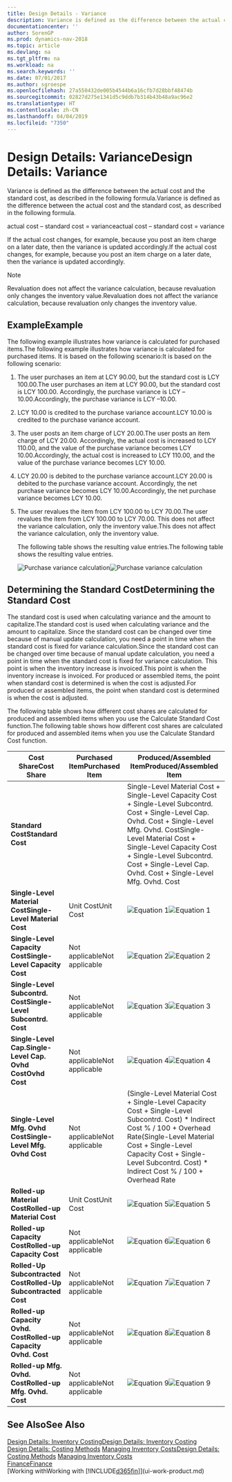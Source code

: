 ```yaml
---
title: Design Details - Variance
description: Variance is defined as the difference between the actual cost and the standard cost, as described in the following formula.
documentationcenter: ''
author: SorenGP
ms.prod: dynamics-nav-2018
ms.topic: article
ms.devlang: na
ms.tgt_pltfrm: na
ms.workload: na
ms.search.keywords: ''
ms.date: 07/01/2017
ms.author: sgroespe
ms.openlocfilehash: 27a550432de005b4544b6a16cfb7d28bbf48474b
ms.sourcegitcommit: 02827d275e1341d5c9ddb7b314b43b48a9ac96e2
ms.translationtype: HT
ms.contentlocale: zh-CN
ms.lasthandoff: 04/04/2019
ms.locfileid: "7350"
---
```

# <a name="design-details-variance"></a><span data-ttu-id="37f56-103">Design Details: Variance</span><span class="sxs-lookup"><span data-stu-id="37f56-103">Design Details: Variance</span></span>
<span data-ttu-id="37f56-104">Variance is defined as the difference between the actual cost and the standard cost, as described in the following formula.</span><span class="sxs-lookup"><span data-stu-id="37f56-104">Variance is defined as the difference between the actual cost and the standard cost, as described in the following formula.</span></span>  

 <span data-ttu-id="37f56-105">actual cost – standard cost = variance</span><span class="sxs-lookup"><span data-stu-id="37f56-105">actual cost – standard cost = variance</span></span>  

 <span data-ttu-id="37f56-106">If the actual cost changes, for example, because you post an item charge on a later date, then the variance is updated accordingly.</span><span class="sxs-lookup"><span data-stu-id="37f56-106">If the actual cost changes, for example, because you post an item charge on a later date, then the variance is updated accordingly.</span></span>  

> [!NOTE]  
>  <span data-ttu-id="37f56-107">Revaluation does not affect the variance calculation, because revaluation only changes the inventory value.</span><span class="sxs-lookup"><span data-stu-id="37f56-107">Revaluation does not affect the variance calculation, because revaluation only changes the inventory value.</span></span>  

## <a name="example"></a><span data-ttu-id="37f56-108">Example</span><span class="sxs-lookup"><span data-stu-id="37f56-108">Example</span></span>  
 <span data-ttu-id="37f56-109">The following example illustrates how variance is calculated for purchased items.</span><span class="sxs-lookup"><span data-stu-id="37f56-109">The following example illustrates how variance is calculated for purchased items.</span></span> <span data-ttu-id="37f56-110">It is based on the following scenario:</span><span class="sxs-lookup"><span data-stu-id="37f56-110">It is based on the following scenario:</span></span>  

1. <span data-ttu-id="37f56-111">The user purchases an item at LCY 90.00, but the standard cost is LCY 100.00.</span><span class="sxs-lookup"><span data-stu-id="37f56-111">The user purchases an item at LCY 90.00, but the standard cost is LCY 100.00.</span></span> <span data-ttu-id="37f56-112">Accordingly, the purchase variance is LCY –10.00.</span><span class="sxs-lookup"><span data-stu-id="37f56-112">Accordingly, the purchase variance is LCY –10.00.</span></span>  
2. <span data-ttu-id="37f56-113">LCY 10.00 is credited to the purchase variance account.</span><span class="sxs-lookup"><span data-stu-id="37f56-113">LCY 10.00 is credited to the purchase variance account.</span></span>  
3. <span data-ttu-id="37f56-114">The user posts an item charge of LCY 20.00.</span><span class="sxs-lookup"><span data-stu-id="37f56-114">The user posts an item charge of LCY 20.00.</span></span> <span data-ttu-id="37f56-115">Accordingly, the actual cost is increased to LCY 110.00, and the value of the purchase variance becomes LCY 10.00.</span><span class="sxs-lookup"><span data-stu-id="37f56-115">Accordingly, the actual cost is increased to LCY 110.00, and the value of the purchase variance becomes LCY 10.00.</span></span>  
4. <span data-ttu-id="37f56-116">LCY 20.00 is debited to the purchase variance account.</span><span class="sxs-lookup"><span data-stu-id="37f56-116">LCY 20.00 is debited to the purchase variance account.</span></span> <span data-ttu-id="37f56-117">Accordingly, the net purchase variance becomes LCY 10.00.</span><span class="sxs-lookup"><span data-stu-id="37f56-117">Accordingly, the net purchase variance becomes LCY 10.00.</span></span>  
5. <span data-ttu-id="37f56-118">The user revalues the item from LCY 100.00 to LCY 70.00.</span><span class="sxs-lookup"><span data-stu-id="37f56-118">The user revalues the item from LCY 100.00 to LCY 70.00.</span></span> <span data-ttu-id="37f56-119">This does not affect the variance calculation, only the inventory value.</span><span class="sxs-lookup"><span data-stu-id="37f56-119">This does not affect the variance calculation, only the inventory value.</span></span>  

   <span data-ttu-id="37f56-120">The following table shows the resulting value entries.</span><span class="sxs-lookup"><span data-stu-id="37f56-120">The following table shows the resulting value entries.</span></span>  

   <span data-ttu-id="37f56-121">![Purchase variance calculation](media/design_details_inventory_costing_11_purchase_variance.png "design_details_inventory_costing_11_purchase_variance")</span><span class="sxs-lookup"><span data-stu-id="37f56-121">![Purchase variance calculation](media/design_details_inventory_costing_11_purchase_variance.png "design_details_inventory_costing_11_purchase_variance")</span></span>  

## <a name="determining-the-standard-cost"></a><span data-ttu-id="37f56-122">Determining the Standard Cost</span><span class="sxs-lookup"><span data-stu-id="37f56-122">Determining the Standard Cost</span></span>  
 <span data-ttu-id="37f56-123">The standard cost is used when calculating variance and the amount to capitalize.</span><span class="sxs-lookup"><span data-stu-id="37f56-123">The standard cost is used when calculating variance and the amount to capitalize.</span></span> <span data-ttu-id="37f56-124">Since the standard cost can be changed over time because of manual update calculation, you need a point in time when the standard cost is fixed for variance calculation.</span><span class="sxs-lookup"><span data-stu-id="37f56-124">Since the standard cost can be changed over time because of manual update calculation, you need a point in time when the standard cost is fixed for variance calculation.</span></span> <span data-ttu-id="37f56-125">This point is when the inventory increase is invoiced.</span><span class="sxs-lookup"><span data-stu-id="37f56-125">This point is when the inventory increase is invoiced.</span></span> <span data-ttu-id="37f56-126">For produced or assembled items, the point when standard cost is determined is when the cost is adjusted.</span><span class="sxs-lookup"><span data-stu-id="37f56-126">For produced or assembled items, the point when standard cost is determined is when the cost is adjusted.</span></span>  

 <span data-ttu-id="37f56-127">The following table shows how different cost shares are calculated for produced and assembled items when you use the Calculate Standard Cost function.</span><span class="sxs-lookup"><span data-stu-id="37f56-127">The following table shows how different cost shares are calculated for produced and assembled items when you use the Calculate Standard Cost function.</span></span>  

|<span data-ttu-id="37f56-128">Cost Share</span><span class="sxs-lookup"><span data-stu-id="37f56-128">Cost Share</span></span>|<span data-ttu-id="37f56-129">Purchased Item</span><span class="sxs-lookup"><span data-stu-id="37f56-129">Purchased Item</span></span>|<span data-ttu-id="37f56-130">Produced/Assembled Item</span><span class="sxs-lookup"><span data-stu-id="37f56-130">Produced/Assembled Item</span></span>|  
|----------------|--------------------|------------------------------|  
|**<span data-ttu-id="37f56-131">Standard Cost</span><span class="sxs-lookup"><span data-stu-id="37f56-131">Standard Cost</span></span>**||<span data-ttu-id="37f56-132">Single-Level Material Cost + Single-Level Capacity Cost + Single-Level Subcontrd. Cost + Single-Level Cap. Ovhd. Cost + Single-Level Mfg. Ovhd. Cost</span><span class="sxs-lookup"><span data-stu-id="37f56-132">Single-Level Material Cost + Single-Level Capacity Cost + Single-Level Subcontrd. Cost + Single-Level Cap. Ovhd. Cost + Single-Level Mfg. Ovhd. Cost</span></span>|  
|**<span data-ttu-id="37f56-133">Single-Level Material Cost</span><span class="sxs-lookup"><span data-stu-id="37f56-133">Single-Level Material Cost</span></span>**|<span data-ttu-id="37f56-134">Unit Cost</span><span class="sxs-lookup"><span data-stu-id="37f56-134">Unit Cost</span></span>|<span data-ttu-id="37f56-135">![Equation 1](media/design_details_inventory_costing_11_equation_1.png "design_details_inventory_costing_11_equation_1")</span><span class="sxs-lookup"><span data-stu-id="37f56-135">![Equation 1](media/design_details_inventory_costing_11_equation_1.png "design_details_inventory_costing_11_equation_1")</span></span>|  
|**<span data-ttu-id="37f56-136">Single-Level Capacity Cost</span><span class="sxs-lookup"><span data-stu-id="37f56-136">Single-Level Capacity Cost</span></span>**|<span data-ttu-id="37f56-137">Not applicable</span><span class="sxs-lookup"><span data-stu-id="37f56-137">Not applicable</span></span>|<span data-ttu-id="37f56-138">![Equation 2](media/design_details_inventory_costing_11_equation_2.png "design_details_inventory_costing_11_equation_2")</span><span class="sxs-lookup"><span data-stu-id="37f56-138">![Equation 2](media/design_details_inventory_costing_11_equation_2.png "design_details_inventory_costing_11_equation_2")</span></span>|  
|**<span data-ttu-id="37f56-139">Single-Level Subcontrd. Cost</span><span class="sxs-lookup"><span data-stu-id="37f56-139">Single-Level Subcontrd. Cost</span></span>**|<span data-ttu-id="37f56-140">Not applicable</span><span class="sxs-lookup"><span data-stu-id="37f56-140">Not applicable</span></span>|<span data-ttu-id="37f56-141">![Equation 3](media/design_details_inventory_costing_11_equation_3.png "design_details_inventory_costing_11_equation_3")</span><span class="sxs-lookup"><span data-stu-id="37f56-141">![Equation 3](media/design_details_inventory_costing_11_equation_3.png "design_details_inventory_costing_11_equation_3")</span></span>|  
|**<span data-ttu-id="37f56-142">Single-Level Cap.</span><span class="sxs-lookup"><span data-stu-id="37f56-142">Single-Level Cap.</span></span> <span data-ttu-id="37f56-143">Ovhd Cost</span><span class="sxs-lookup"><span data-stu-id="37f56-143">Ovhd Cost</span></span>**|<span data-ttu-id="37f56-144">Not applicable</span><span class="sxs-lookup"><span data-stu-id="37f56-144">Not applicable</span></span>|<span data-ttu-id="37f56-145">![Equation 4](media/design_details_inventory_costing_11_equation_4.png "design_details_inventory_costing_11_equation_4")</span><span class="sxs-lookup"><span data-stu-id="37f56-145">![Equation 4](media/design_details_inventory_costing_11_equation_4.png "design_details_inventory_costing_11_equation_4")</span></span>|  
|**<span data-ttu-id="37f56-146">Single-Level Mfg. Ovhd Cost</span><span class="sxs-lookup"><span data-stu-id="37f56-146">Single-Level Mfg. Ovhd Cost</span></span>**|<span data-ttu-id="37f56-147">Not applicable</span><span class="sxs-lookup"><span data-stu-id="37f56-147">Not applicable</span></span>|<span data-ttu-id="37f56-148">(Single-Level Material Cost + Single-Level Capacity Cost + Single-Level Subcontrd. Cost) \* Indirect Cost % / 100 + Overhead Rate</span><span class="sxs-lookup"><span data-stu-id="37f56-148">(Single-Level Material Cost + Single-Level Capacity Cost + Single-Level Subcontrd. Cost) \* Indirect Cost % / 100 + Overhead Rate</span></span>|  
|**<span data-ttu-id="37f56-149">Rolled-up Material Cost</span><span class="sxs-lookup"><span data-stu-id="37f56-149">Rolled-up Material Cost</span></span>**|<span data-ttu-id="37f56-150">Unit Cost</span><span class="sxs-lookup"><span data-stu-id="37f56-150">Unit Cost</span></span>|<span data-ttu-id="37f56-151">![Equation 5](media/design_details_inventory_costing_11_equation_5.png "design_details_inventory_costing_11_equation_5")</span><span class="sxs-lookup"><span data-stu-id="37f56-151">![Equation 5](media/design_details_inventory_costing_11_equation_5.png "design_details_inventory_costing_11_equation_5")</span></span>|  
|**<span data-ttu-id="37f56-152">Rolled-up Capacity Cost</span><span class="sxs-lookup"><span data-stu-id="37f56-152">Rolled-up Capacity Cost</span></span>**|<span data-ttu-id="37f56-153">Not applicable</span><span class="sxs-lookup"><span data-stu-id="37f56-153">Not applicable</span></span>|<span data-ttu-id="37f56-154">![Equation 6](media/design_details_inventory_costing_11_equation_6.png "design_details_inventory_costing_11_equation_6")</span><span class="sxs-lookup"><span data-stu-id="37f56-154">![Equation 6](media/design_details_inventory_costing_11_equation_6.png "design_details_inventory_costing_11_equation_6")</span></span>|  
|**<span data-ttu-id="37f56-155">Rolled-Up Subcontracted Cost</span><span class="sxs-lookup"><span data-stu-id="37f56-155">Rolled-Up Subcontracted Cost</span></span>**|<span data-ttu-id="37f56-156">Not applicable</span><span class="sxs-lookup"><span data-stu-id="37f56-156">Not applicable</span></span>|<span data-ttu-id="37f56-157">![Equation 7](media/design_details_inventory_costing_11_equation_7.png "design_details_inventory_costing_11_equation_7")</span><span class="sxs-lookup"><span data-stu-id="37f56-157">![Equation 7](media/design_details_inventory_costing_11_equation_7.png "design_details_inventory_costing_11_equation_7")</span></span>|  
|**<span data-ttu-id="37f56-158">Rolled-up Capacity Ovhd. Cost</span><span class="sxs-lookup"><span data-stu-id="37f56-158">Rolled-up Capacity Ovhd. Cost</span></span>**|<span data-ttu-id="37f56-159">Not applicable</span><span class="sxs-lookup"><span data-stu-id="37f56-159">Not applicable</span></span>|<span data-ttu-id="37f56-160">![Equation 8](media/design_details_inventory_costing_11_equation_8.png "design_details_inventory_costing_11_equation_8")</span><span class="sxs-lookup"><span data-stu-id="37f56-160">![Equation 8](media/design_details_inventory_costing_11_equation_8.png "design_details_inventory_costing_11_equation_8")</span></span>|  
|**<span data-ttu-id="37f56-161">Rolled-up Mfg. Ovhd. Cost</span><span class="sxs-lookup"><span data-stu-id="37f56-161">Rolled-up Mfg. Ovhd. Cost</span></span>**|<span data-ttu-id="37f56-162">Not applicable</span><span class="sxs-lookup"><span data-stu-id="37f56-162">Not applicable</span></span>|<span data-ttu-id="37f56-163">![Equation 9](media/design_details_inventory_costing_11_equation_9.png "design_details_inventory_costing_11_equation_9")</span><span class="sxs-lookup"><span data-stu-id="37f56-163">![Equation 9](media/design_details_inventory_costing_11_equation_9.png "design_details_inventory_costing_11_equation_9")</span></span>|  

## <a name="see-also"></a><span data-ttu-id="37f56-164">See Also</span><span class="sxs-lookup"><span data-stu-id="37f56-164">See Also</span></span>  
 [<span data-ttu-id="37f56-165">Design Details: Inventory Costing</span><span class="sxs-lookup"><span data-stu-id="37f56-165">Design Details: Inventory Costing</span></span>](design-details-inventory-costing.md)   
 <span data-ttu-id="37f56-166">[Design Details: Costing Methods](design-details-costing-methods.md) [Managing Inventory Costs](finance-manage-inventory-costs.md)</span><span class="sxs-lookup"><span data-stu-id="37f56-166">[Design Details: Costing Methods](design-details-costing-methods.md) [Managing Inventory Costs](finance-manage-inventory-costs.md)</span></span>  
 [<span data-ttu-id="37f56-167">Finance</span><span class="sxs-lookup"><span data-stu-id="37f56-167">Finance</span></span>](finance.md)  
 [<span data-ttu-id="37f56-168">Working with</span><span class="sxs-lookup"><span data-stu-id="37f56-168">Working with</span></span> [!INCLUDE[d365fin](includes/d365fin_md.md)]](ui-work-product.md)
